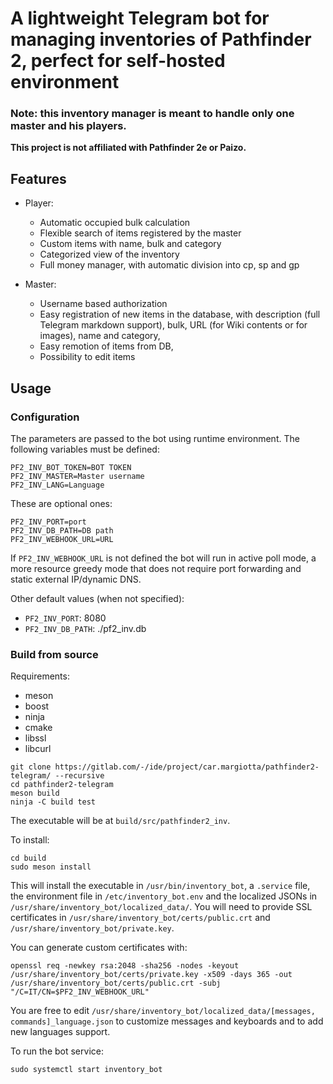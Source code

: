 # A lightweight Telegram bot for managing inventories of Pathfinder 2, perfect for self-hosted environment

### **Note**: this inventory manager is meant to handle only one master and his players.

**This project is not affiliated with Pathfinder 2e or Paizo.**

## Features

- Player:
    - Automatic occupied bulk calculation
    - Flexible search of items registered by the master
    - Custom items with name, bulk and category
    - Categorized view of the inventory
    - Full money manager, with automatic division  into cp, sp and gp 

- Master:
    - Username based authorization
    - Easy registration of new items in the database, with description (full Telegram markdown support), bulk, URL (for Wiki contents or for images), name and category,
    - Easy remotion of items from DB,
    - Possibility to edit items 

## Usage
### Configuration

The parameters are passed to the bot using runtime environment. 
The following variables must be defined:
```
PF2_INV_BOT_TOKEN=BOT TOKEN
PF2_INV_MASTER=Master username
PF2_INV_LANG=Language
```

These are optional ones:
```
PF2_INV_PORT=port
PF2_INV_DB_PATH=DB path
PF2_INV_WEBHOOK_URL=URL
```

If `PF2_INV_WEBHOOK_URL` is not defined the bot will run in active poll mode, a more resource greedy mode that does not require port forwarding and static external IP/dynamic DNS.

Other default values (when not specified):
- `PF2_INV_PORT`: 8080
- `PF2_INV_DB_PATH`: ./pf2_inv.db

### Build from source

Requirements:
- meson
- boost
- ninja
- cmake
- libssl
- libcurl

```
git clone https://gitlab.com/-/ide/project/car.margiotta/pathfinder2-telegram/ --recursive
cd pathfinder2-telegram
meson build
ninja -C build test
```

The executable will be at `build/src/pathfinder2_inv`.

To install: 

```
cd build
sudo meson install
```

This will install the executable in `/usr/bin/inventory_bot`, a `.service` file, the environment file in `/etc/inventory_bot.env` and the localized JSONs in `/usr/share/inventory_bot/localized_data/`. You will need to provide SSL certificates in `/usr/share/inventory_bot/certs/public.crt` and `/usr/share/inventory_bot/private.key`.

You can generate custom certificates with:

```
openssl req -newkey rsa:2048 -sha256 -nodes -keyout /usr/share/inventory_bot/certs/private.key -x509 -days 365 -out /usr/share/inventory_bot/certs/public.crt -subj "/C=IT/CN=$PF2_INV_WEBHOOK_URL"
```

You are free to edit `/usr/share/inventory_bot/localized_data/[messages, commands]_language.json` to customize messages and keyboards and to add new languages support.

To run the bot service: 

```
sudo systemctl start inventory_bot
```